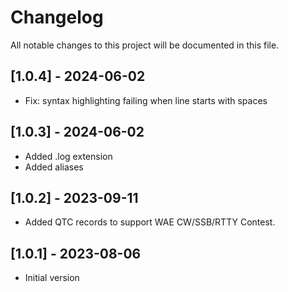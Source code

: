# Changelog

All notable changes to this project will be documented in this file.

## [1.0.4] - 2024-06-02

- Fix: syntax highlighting failing when line starts with spaces

## [1.0.3] - 2024-06-02

- Added .log extension
- Added aliases

## [1.0.2] - 2023-09-11

- Added QTC records to support WAE CW/SSB/RTTY Contest.

## [1.0.1] - 2023-08-06

- Initial version
